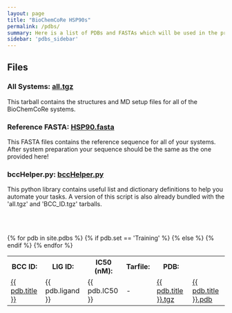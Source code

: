 ```yaml
---
layout: page
title: "BioChemCoRe HSP90s"
permalink: /pdbs/
summary: Here is a list of PDBs and FASTAs which will be used in the program.
sidebar: 'pdbs_sidebar'
---
```


## Files

<h3>All Systems: <a href="{{ '/assets/pdbs/all.tgz' | prepend: site.baseurl }}">all.tgz</a></h3>
This tarball contains the structures and MD setup files for all of the BioChemCoRe systems.

<h3>Reference FASTA: <a href="{{ '/assets/pdbs/HSP90.fasta' | prepend: site.baseurl }}">HSP90.fasta</a></h3>

This FASTA files contains the reference sequence for all of your systems. After system preparation your sequence should be the same as the one provided here!

<h3>bccHelper.py: <a href="{{ '/assets/pdbs/bccHelper.py' | prepend: site.baseurl }}">bccHelper.py</a></h3>

This python library contains useful list and dictionary definitions to help you automate your tasks. A version of this script is also already bundled with the 'all.tgz' and 'BCC_ID.tgz' tarballs.

<br/><br/>

<table id="pdbtable">
  <tr>
    <th>BCC ID:</th>
    <th>LIG ID:</th>
    <th>IC50 (nM):</th>
    <th>Tarfile:</th>
    <th>PDB:</th>
  </tr>
{% for pdb in site.pdbs %}
  <tr>
    <td><a href="{{ pdb.title }}">{{ pdb.title }}</a></td>
    <td>{{ pdb.ligand }}</td>
      {% if pdb.set == 'Training' %}
        <td>{{ pdb.IC50 }}</td>
      {% else %}
        <td>-</td>
      {% endif %}
    <td><a href="{{ site.baseurl }}/assets/pdbs/{{ pdb.title }}.tgz">{{ pdb.title }}.tgz</a></td>
    <td><a href="{{ site.baseurl }}/assets/pdbs/{{ pdb.title }}/{{ pdb.title }}.pdb">{{ pdb.title }}.pdb</a></td>
  </tr>
{% endfor %}
</table>